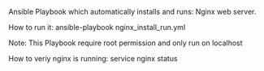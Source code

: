Ansible Playbook which automatically installs and runs: Nginx web server.

How to run it:
ansible-playbook nginx_install_run.yml

Note: This Playbook require root permission and only run on localhost

How to veriy nginx is running:
service nginx status

